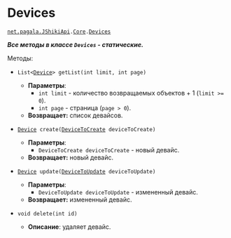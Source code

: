 [//]: # (Created by Firely-Pasha on !!.!!.2018)

# Devices

[`net.pagala.JShikiApi`](../../README.md)`.`[`Сore`](../Core.md)`.`[`Devices`](../../src/main/java/net/pagala/JShikiApi/Core/Devices.java)

***Все методы в классе `Devices` - статические.***

Методы:
* `List<`[`Device`](../Items/Device.md)`> getList(int limit, int page)`
    * **Параметры**:
        * `int limit` - количество возвращаемых объектов + 1 (`limit >= 0`).
        * `int page` - страница (`page > 0`).
    * **Возвращает:** список девайсов.
    
* [`Device`](../Items/Device.md)` create(`[`DeviceToCreate`](../RequestItems/DeviceToCreate.md)` deviceToCreate)`
    * **Параметры**:
        * `DeviceToCreate deviceToCreate` - новый девайс.
    * **Возвращает:** новый девайс.
    
* [`Device`](../Items/Device.md)` update(`[`DeviceToUpdate`](../RequestItems/DeviceToUpdate.md)` deviceToUpdate)`
    * **Параметры**:
        * `DeviceToUpdate deviceToUpdate` - измененный девайс.
    * **Возвращает:** измененный девайс.
    
* `void delete(int id)`
    * **Описание**: удаляет девайс.